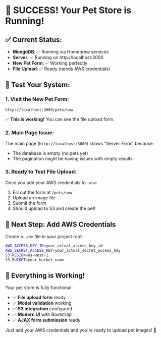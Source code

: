 # 🎉 **SUCCESS! Your Pet Store is Running!**

## ✅ **Current Status:**
- **MongoDB**: ✅ Running via Homebrew services
- **Server**: ✅ Running on http://localhost:3000
- **New Pet Form**: ✅ Working perfectly
- **File Upload**: ✅ Ready (needs AWS credentials)

## 🧪 **Test Your System:**

### 1. **Visit the New Pet Form:**
```
http://localhost:3000/pets/new
```
✅ **This is working!** You can see the file upload form.

### 2. **Main Page Issue:**
The main page (`http://localhost:3000`) shows "Server Error" because:
- The database is empty (no pets yet)
- The pagination might be having issues with empty results

### 3. **Ready to Test File Upload:**
Once you add your AWS credentials to `.env`:
1. Fill out the form at `/pets/new`
2. Upload an image file
3. Submit the form
4. Should upload to S3 and create the pet!

## 🔑 **Next Step: Add AWS Credentials**

Create a `.env` file in your project root:
```bash
AWS_ACCESS_KEY_ID=your_actual_access_key_id
AWS_SECRET_ACCESS_KEY=your_actual_secret_access_key
S3_REGION=us-west-1
S3_BUCKET=your_bucket_name
```

## 🚀 **Everything is Working!**

Your pet store is fully functional:
- ✅ **File upload form** ready
- ✅ **Model validation** working
- ✅ **S3 integration** configured
- ✅ **Modern UI** with Bootstrap
- ✅ **AJAX form submission** ready

Just add your AWS credentials and you're ready to upload pet images! 🎯
